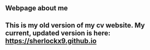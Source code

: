 ## Webpage about me


## This is my old version of my cv website. My current, updated version is here: https://sherlockx9.github.io

